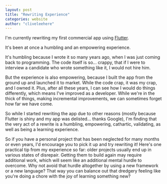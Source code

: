 ```yaml
---
layout: post
title: "Rewriting Experience"
categories: website
author: "cliveleehere"
---
```


I'm currently rewriting my first commercial app using [Flutter](https://flutter.dev).

It's been at once a humbling and an empowering experience.

It's humbling because I wrote it so many years ago, when I was just coming back to programming.  The code itself is so... crappy, that if I were to interview a candidate who wrote something like it, I would not hire him.

But the experience is also empowering, because I built the app from the ground up and launched it to market.  While the code crap, it was my crap, and I owned it.  Plus, after all these years, I can see how I would do things differently, which means I've improved as a developer.  While we're in the thick of things, making incremental improvements, we can sometimes forget how far we have come.

So while I started rewriting the app due to other reasons (mostly because Flutter is shiny and my app was delisted... thanks Google), I'm finding that the very act of a rewrite is a humbling, empowering, cathartic, validating, as well as being a learning experience.

So if you have a personal project that has been neglected for many months or even years, I'd encourage you to pick it up and try rewriting it! Here's one practical tip from my experience so far: older projects usually end up in various states of disrepair. Getting them to build again may require additional work, which will seem like an additional mental hurdle to overcome. Why not avoid that hurdle altogether by using a new framework or a new language? That way you can balance out that dredgery feeling like you're doing a chore with the joy of learning something new?